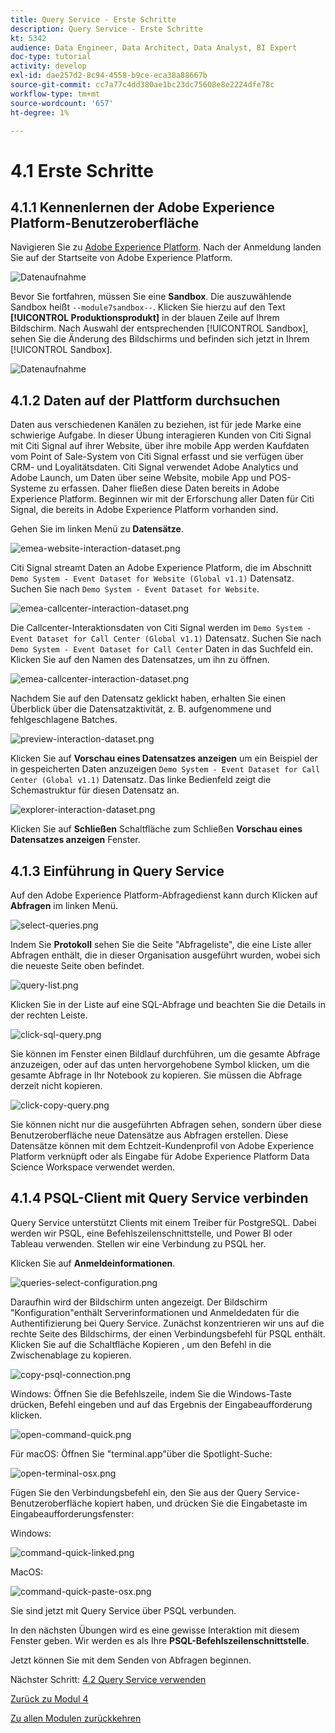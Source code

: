 ```yaml
---
title: Query Service - Erste Schritte
description: Query Service - Erste Schritte
kt: 5342
audience: Data Engineer, Data Architect, Data Analyst, BI Expert
doc-type: tutorial
activity: develop
exl-id: dae257d2-8c94-4558-b9ce-eca38a88667b
source-git-commit: cc7a77c4dd380ae1bc23dc75608e8e2224dfe78c
workflow-type: tm+mt
source-wordcount: '657'
ht-degree: 1%

---
```


# 4.1 Erste Schritte

## 4.1.1 Kennenlernen der Adobe Experience Platform-Benutzeroberfläche

Navigieren Sie zu [Adobe Experience Platform](https://experience.adobe.com/platform). Nach der Anmeldung landen Sie auf der Startseite von Adobe Experience Platform.

![Datenaufnahme](../module2/images/home.png)

Bevor Sie fortfahren, müssen Sie eine **Sandbox**. Die auszuwählende Sandbox heißt ``--module7sandbox--``. Klicken Sie hierzu auf den Text **[!UICONTROL Produktionsprodukt]** in der blauen Zeile auf Ihrem Bildschirm. Nach Auswahl der entsprechenden [!UICONTROL Sandbox], sehen Sie die Änderung des Bildschirms und befinden sich jetzt in Ihrem [!UICONTROL Sandbox].

![Datenaufnahme](../module2/images/sb1.png)


## 4.1.2 Daten auf der Plattform durchsuchen

Daten aus verschiedenen Kanälen zu beziehen, ist für jede Marke eine schwierige Aufgabe. In dieser Übung interagieren Kunden von Citi Signal mit Citi Signal auf ihrer Website, über ihre mobile App werden Kaufdaten vom Point of Sale-System von Citi Signal erfasst und sie verfügen über CRM- und Loyalitätsdaten. Citi Signal verwendet Adobe Analytics und Adobe Launch, um Daten über seine Website, mobile App und POS-Systeme zu erfassen. Daher fließen diese Daten bereits in Adobe Experience Platform. Beginnen wir mit der Erforschung aller Daten für Citi Signal, die bereits in Adobe Experience Platform vorhanden sind.

Gehen Sie im linken Menü zu **Datensätze**.

![emea-website-interaction-dataset.png](./images/emea-website-interaction-dataset.png)

Citi Signal streamt Daten an Adobe Experience Platform, die im Abschnitt `Demo System - Event Dataset for Website (Global v1.1)` Datensatz. Suchen Sie nach `Demo System - Event Dataset for Website`.

![emea-callcenter-interaction-dataset.png](./images/emea-website-interaction-dataset1.png)

Die Callcenter-Interaktionsdaten von Citi Signal werden im `Demo System - Event Dataset for Call Center (Global v1.1)` Datensatz. Suchen Sie nach `Demo System - Event Dataset for Call Center` Daten in das Suchfeld ein. Klicken Sie auf den Namen des Datensatzes, um ihn zu öffnen.

![emea-callcenter-interaction-dataset.png](./images/emea-callcenter-interaction-dataset.png)

Nachdem Sie auf den Datensatz geklickt haben, erhalten Sie einen Überblick über die Datensatzaktivität, z. B. aufgenommene und fehlgeschlagene Batches.

![preview-interaction-dataset.png](./images/preview-interaction-dataset.png)

Klicken Sie auf **Vorschau eines Datensatzes anzeigen** um ein Beispiel der in gespeicherten Daten anzuzeigen `Demo System - Event Dataset for Call Center (Global v1.1)` Datensatz. Das linke Bedienfeld zeigt die Schemastruktur für diesen Datensatz an.

![explorer-interaction-dataset.png](./images/explore-interaction-dataset.png)

Klicken Sie auf **Schließen** Schaltfläche zum Schließen **Vorschau eines Datensatzes anzeigen** Fenster.

## 4.1.3 Einführung in Query Service

Auf den Adobe Experience Platform-Abfragedienst kann durch Klicken auf **Abfragen** im linken Menü.

![select-queries.png](./images/select-queries.png)

Indem Sie **Protokoll** sehen Sie die Seite &quot;Abfrageliste&quot;, die eine Liste aller Abfragen enthält, die in dieser Organisation ausgeführt wurden, wobei sich die neueste Seite oben befindet.

![query-list.png](./images/query-list.png)

Klicken Sie in der Liste auf eine SQL-Abfrage und beachten Sie die Details in der rechten Leiste.

![click-sql-query.png](./images/click-sql-query.png)

Sie können im Fenster einen Bildlauf durchführen, um die gesamte Abfrage anzuzeigen, oder auf das unten hervorgehobene Symbol klicken, um die gesamte Abfrage in Ihr Notebook zu kopieren. Sie müssen die Abfrage derzeit nicht kopieren.

![click-copy-query.png](./images/click-copy-query.png)

Sie können nicht nur die ausgeführten Abfragen sehen, sondern über diese Benutzeroberfläche neue Datensätze aus Abfragen erstellen. Diese Datensätze können mit dem Echtzeit-Kundenprofil von Adobe Experience Platform verknüpft oder als Eingabe für Adobe Experience Platform Data Science Workspace verwendet werden.

## 4.1.4 PSQL-Client mit Query Service verbinden

Query Service unterstützt Clients mit einem Treiber für PostgreSQL. Dabei werden wir PSQL, eine Befehlszeilenschnittstelle, und Power BI oder Tableau verwenden. Stellen wir eine Verbindung zu PSQL her.

Klicken Sie auf **Anmeldeinformationen**.

![queries-select-configuration.png](./images/queries-select-configuration.png)

Daraufhin wird der Bildschirm unten angezeigt. Der Bildschirm &quot;Konfiguration&quot;enthält Serverinformationen und Anmeldedaten für die Authentifizierung bei Query Service. Zunächst konzentrieren wir uns auf die rechte Seite des Bildschirms, der einen Verbindungsbefehl für PSQL enthält. Klicken Sie auf die Schaltfläche Kopieren , um den Befehl in die Zwischenablage zu kopieren.

![copy-psql-connection.png](./images/copy-psql-connection.png)

Windows: Öffnen Sie die Befehlszeile, indem Sie die Windows-Taste drücken, Befehl eingeben und auf das Ergebnis der Eingabeaufforderung klicken.

![open-command-quick.png](./images/open-command-prompt.png)

Für macOS: Öffnen Sie &quot;terminal.app&quot;über die Spotlight-Suche:

![open-terminal-osx.png](./images/open-terminal-osx.png)

Fügen Sie den Verbindungsbefehl ein, den Sie aus der Query Service-Benutzeroberfläche kopiert haben, und drücken Sie die Eingabetaste im Eingabeaufforderungsfenster:

Windows:

![command-quick-linked.png](./images/command-prompt-connected.png)

MacOS:

![command-quick-paste-osx.png](./images/command-prompt-paste-osx.png)

Sie sind jetzt mit Query Service über PSQL verbunden.

In den nächsten Übungen wird es eine gewisse Interaktion mit diesem Fenster geben. Wir werden es als Ihre **PSQL-Befehlszeilenschnittstelle**.

Jetzt können Sie mit dem Senden von Abfragen beginnen.

Nächster Schritt: [4.2 Query Service verwenden](./ex2.md)

[Zurück zu Modul 4](./query-service.md)

[Zu allen Modulen zurückkehren](../../overview.md)
